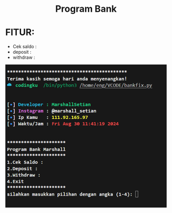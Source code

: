 <h1 align="center">Program Bank </h1>

# FITUR:
* Cek saldo :
* deposit :
* withdraw :

<p align="center">


<a href="#"><img src="Cuplikan layar 2024-08-30 114220.png">


